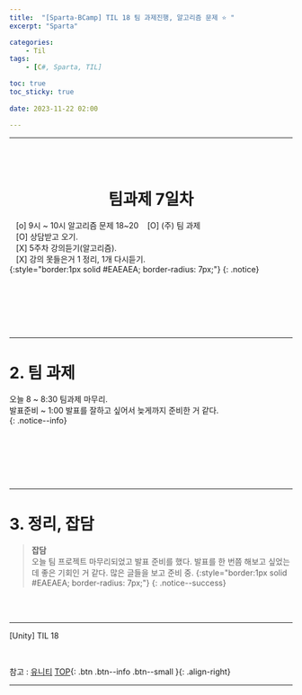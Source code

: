 ```yaml
---
title:  "[Sparta-BCamp] TIL 18 팀 과제진행, 알고리즘 문제 ⭐ "
excerpt: "Sparta"

categories:
    - Til
tags:
    - [C#, Sparta, TIL]

toc: true
toc_sticky: true
 
date: 2023-11-22 02:00

---
```

- - -

<BR><BR>

<center><H1> 팀과제 7일차   </H1></center>

&nbsp;&nbsp; [o] 9시 ~ 10시 알고리즘 문제    18~20
&nbsp;&nbsp; [O] (주) 팀 과제   
&nbsp;&nbsp; [O] 상담받고 오기.       
&nbsp;&nbsp; [X] 5주차 강의듣기(알고리즘).   
&nbsp;&nbsp; [X] 강의 못들은거 1 정리, 1개 다시듣기.   
{:style="border:1px solid #EAEAEA; border-radius: 7px;"}
{: .notice}  

<br><br><br><br><br>
- - - 

# 2. 팀 과제 
오늘 8 ~ 8:30 팀과제 마무리.  
발표준비 ~ 1:00 발표를 잘하고 싶어서 늦게까지 준비한 거 같다.  
{: .notice--info}

<br><br><br><br><br>
- - - 

# 3. 정리, 잡담
> **잡담**  
오늘 팀 프로젝트 마무리되었고 발표 준비를 했다.
발표를 한 번쯤 해보고 싶었는데 좋은 기회인 거 같다. 많은 글들을 보고 준비 중.
{:style="border:1px solid #EAEAEA; border-radius: 7px;"}
{: .notice--success}  


<br><br>
- - - 

[Unity] TIL 18

<br>

참고 : [유니티](https://docs.unity3d.com/kr/)
[TOP](#){: .btn .btn--info .btn--small }{: .align-right}
<br>
- - -
